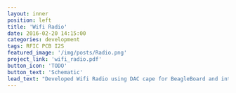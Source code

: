 ```yaml
---
layout: inner
position: left
title: 'Wifi Radio'
date: 2016-02-20 14:15:00
categories: development
tags: RFIC PCB I2S
featured_image: '/img/posts/Radio.png'
project_link: 'wifi_radio.pdf'
button_icon: 'TODO'
button_text: 'Schematic'
lead_text: "Developed Wifi Radio using DAC cape for BeagleBoard and internet I2S stream. "
---
```

